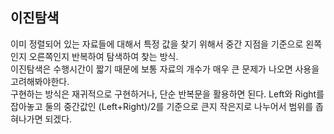## 이진탐색

이미 정렬되어 있는 자료들에 대해서 특정 값을 찾기 위해서 중간 지점을 기준으로 왼쪽인지 오른쪽인지 반복하여 탐색하여 찾는 방식.  
이진탐색은 수행시간이 짧기 때문에 보통 자료의 개수가 매우 큰 문제가 나오면 사용을 고려해봐야한다.  
구현하는 방식은 재귀적으로 구현하거나, 단순 반복문을 활용하면 된다. Left와 Right를 잡아놓고 둘의 중간값인 (Left+Right)/2를 기준으로 큰지 작은지로 나누어서 범위를 좁혀나가면 되겠다.